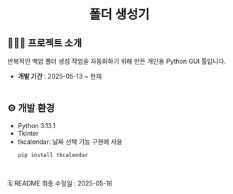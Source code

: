 # <div align="center">폴더 생성기</div>


## 👩🏻‍💻 프로젝트 소개
반복적인 백업 폴더 생성 작업을 자동화하기 위해 만든 개인용 Python GUI 툴입니다.
- **개발 기간** : 2025-05-13 ~ 현재
<br><br>

## ⚙ 개발 환경
- Python 3.13.1
- Tkinter
- tkcalendar: 날짜 선택 기능 구현에 사용
  ```bash
  pip install tkcalendar
  ```
<br>

🗓 README 최종 수정일 : 2025-05-16
